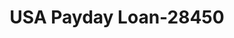 ---
f_zip-code: 60477
f_state-code: IL
title: USA Payday Loan-28450
f_phone: 708-614-1175
f_city-only: Tinley Park
f_address: 15943 Harlem Ave Tinley Park
f_location-unique-id: '28450'
slug: usa-payday-loan-28450
updated-on: '2024-05-30T13:46:58.046Z'
created-on: '2024-05-30T13:36:59.803Z'
published-on: '2024-05-30T13:54:32.469Z'
f_city-state: cms/city/tinley-park-il.md
f_company: cms/company/usa-payday-loan.md
f_state: cms/state/illinois.md
layout: '[payday-loan].html'
tags: payday-loan
---